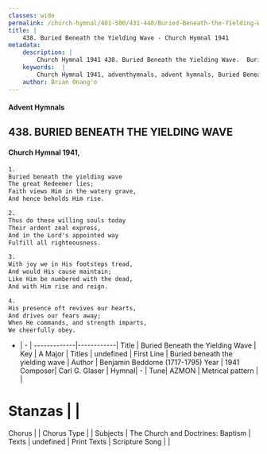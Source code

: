 ```yaml
---
classes: wide
permalink: /church-hymnal/401-500/431-440/Buried-Beneath-the-Yielding-Wave/
title: |
    438. Buried Beneath the Yielding Wave - Church Hymnal 1941
metadata:
    description: |
        Church Hymnal 1941 438. Buried Beneath the Yielding Wave.  Buried beneath the yielding wave  The great Redeemer lies;  Faith views Him in the watery grave,  And hence beholds Him rise. 
    keywords:  |
        Church Hymnal 1941, adventhymnals, advent hymnals, Buried Beneath the Yielding Wave, Buried beneath the yielding wave. 
    author: Brian Onang'o
---
```


#### Advent Hymnals
## 438. BURIED BENEATH THE YIELDING WAVE
####  Church Hymnal 1941,

```txt
1.
Buried beneath the yielding wave 
The great Redeemer lies; 
Faith views Him in the watery grave, 
And hence beholds Him rise. 

2.
Thus do these willing souls today 
Their ardent zeal express, 
And in the Lord's appointed way 
Fulfill all righteousness. 

3.
With joy we in His footsteps tread, 
And would His cause maintain; 
Like Him be numbered with the dead, 
And with Him rise and reign. 

4.
His presence oft revives our hearts, 
And drives our fears away; 
When He commands, and strength imparts, 
We cheerfully obey.

```

- |   -  |
-------------|------------|
Title | Buried Beneath the Yielding Wave |
Key | A Major |
Titles | undefined |
First Line | Buried beneath the yielding wave |
Author | Benjamin Beddome (1717-1795)
Year | 1941
Composer| Carl G. Glaser |
Hymnal|  - |
Tune| AZMON |
Metrical pattern | |
# Stanzas |  |
Chorus |  |
Chorus Type |  |
Subjects | The Church and Doctrines: Baptism |
Texts | undefined |
Print Texts | 
Scripture Song |  |
    
